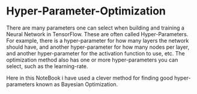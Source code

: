 # Hyper-Parameter-Optimization

There are many parameters one can select when building and training a Neural Network in TensorFlow. These are often called Hyper-Parameters. For example, there is a hyper-parameter for how many layers the network should have, and another hyper-parameter for how many nodes per layer, and another hyper-parameter for the activation function to use, etc. The optimization method also has one or more hyper-parameters you can select, such as the learning-rate.

Here in this NoteBook i have used a clever method for finding good hyper-parameters known as Bayesian Optimization.
